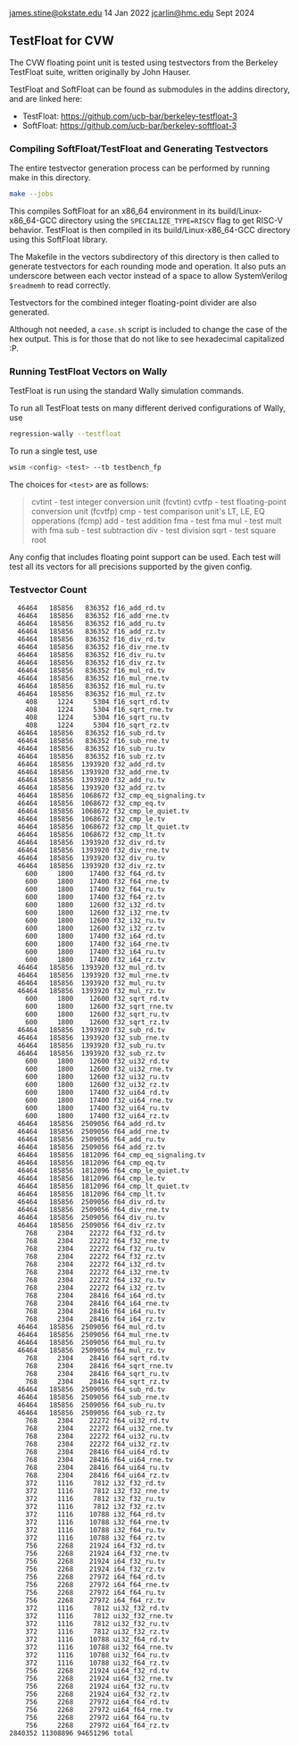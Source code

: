 james.stine@okstate.edu 14 Jan 2022
jcarlin@hmc.edu Sept 2024

## TestFloat for CVW

The CVW floating point unit is tested using testvectors from the Berkeley TestFloat suite, written originally by John Hauser.

TestFloat and SoftFloat can be found as submodules in the addins directory, and are linked here:
- TestFloat:  https://github.com/ucb-bar/berkeley-testfloat-3
- SoftFloat:  https://github.com/ucb-bar/berkeley-softfloat-3

### Compiling SoftFloat/TestFloat and Generating Testvectors

The entire testvector generation process can be performed by running make in this directory.

```bash
make --jobs
```

This compiles SoftFloat for an x86_64 environment in its build/Linux-x86_64-GCC directory using the `SPECIALIZE_TYPE=RISCV` flag to get RISC-V behavior. TestFloat is then compiled in its build/Linux-x86_64-GCC directory using this SoftFloat library.

The Makefile in the vectors subdirectory of this directory is then called to  generate testvectors for each rounding mode and operation. It also puts an underscore between each vector instead of a space to allow SystemVerilog `$readmemh` to read correctly.

Testvectors for the combined integer floating-point divider are also generated.

Although not needed, a `case.sh` script is included to change the case of the hex output.  This is for those that do not like to see hexadecimal capitalized :P.

### Running TestFloat Vectors on Wally

TestFloat is run using the standard Wally simulation commands.

To run all TestFloat tests on many different derived configurations of Wally, use
```bash
regression-wally --testfloat
```

To run a single test, use
```bash
wsim <config> <test> --tb testbench_fp
```
The choices for `<test>` are as follows:

>cvtint - test integer conversion unit (fcvtint)
cvtfp  - test floating-point conversion unit (fcvtfp)
cmp    - test comparison unit's LT, LE, EQ opperations (fcmp)
add    - test addition
fma    - test fma
mul    - test mult with fma
sub    - test subtraction
div    - test division
sqrt   - test square root

Any config that includes floating point support can be used. Each test will test all its vectors for all precisions supported by the given config.

### Testvector Count

      46464   185856   836352 f16_add_rd.tv
      46464   185856   836352 f16_add_rne.tv
      46464   185856   836352 f16_add_ru.tv
      46464   185856   836352 f16_add_rz.tv
      46464   185856   836352 f16_div_rd.tv
      46464   185856   836352 f16_div_rne.tv
      46464   185856   836352 f16_div_ru.tv
      46464   185856   836352 f16_div_rz.tv
      46464   185856   836352 f16_mul_rd.tv
      46464   185856   836352 f16_mul_rne.tv
      46464   185856   836352 f16_mul_ru.tv
      46464   185856   836352 f16_mul_rz.tv
        408     1224     5304 f16_sqrt_rd.tv
        408     1224     5304 f16_sqrt_rne.tv
        408     1224     5304 f16_sqrt_ru.tv
        408     1224     5304 f16_sqrt_rz.tv
      46464   185856   836352 f16_sub_rd.tv
      46464   185856   836352 f16_sub_rne.tv
      46464   185856   836352 f16_sub_ru.tv
      46464   185856   836352 f16_sub_rz.tv
      46464   185856  1393920 f32_add_rd.tv
      46464   185856  1393920 f32_add_rne.tv
      46464   185856  1393920 f32_add_ru.tv
      46464   185856  1393920 f32_add_rz.tv
      46464   185856  1068672 f32_cmp_eq_signaling.tv
      46464   185856  1068672 f32_cmp_eq.tv
      46464   185856  1068672 f32_cmp_le_quiet.tv
      46464   185856  1068672 f32_cmp_le.tv
      46464   185856  1068672 f32_cmp_lt_quiet.tv
      46464   185856  1068672 f32_cmp_lt.tv
      46464   185856  1393920 f32_div_rd.tv
      46464   185856  1393920 f32_div_rne.tv
      46464   185856  1393920 f32_div_ru.tv
      46464   185856  1393920 f32_div_rz.tv
        600     1800    17400 f32_f64_rd.tv
        600     1800    17400 f32_f64_rne.tv
        600     1800    17400 f32_f64_ru.tv
        600     1800    17400 f32_f64_rz.tv
        600     1800    12600 f32_i32_rd.tv
        600     1800    12600 f32_i32_rne.tv
        600     1800    12600 f32_i32_ru.tv
        600     1800    12600 f32_i32_rz.tv
        600     1800    17400 f32_i64_rd.tv
        600     1800    17400 f32_i64_rne.tv
        600     1800    17400 f32_i64_ru.tv
        600     1800    17400 f32_i64_rz.tv
      46464   185856  1393920 f32_mul_rd.tv
      46464   185856  1393920 f32_mul_rne.tv
      46464   185856  1393920 f32_mul_ru.tv
      46464   185856  1393920 f32_mul_rz.tv
        600     1800    12600 f32_sqrt_rd.tv
        600     1800    12600 f32_sqrt_rne.tv
        600     1800    12600 f32_sqrt_ru.tv
        600     1800    12600 f32_sqrt_rz.tv
      46464   185856  1393920 f32_sub_rd.tv
      46464   185856  1393920 f32_sub_rne.tv
      46464   185856  1393920 f32_sub_ru.tv
      46464   185856  1393920 f32_sub_rz.tv
        600     1800    12600 f32_ui32_rd.tv
        600     1800    12600 f32_ui32_rne.tv
        600     1800    12600 f32_ui32_ru.tv
        600     1800    12600 f32_ui32_rz.tv
        600     1800    17400 f32_ui64_rd.tv
        600     1800    17400 f32_ui64_rne.tv
        600     1800    17400 f32_ui64_ru.tv
        600     1800    17400 f32_ui64_rz.tv
      46464   185856  2509056 f64_add_rd.tv
      46464   185856  2509056 f64_add_rne.tv
      46464   185856  2509056 f64_add_ru.tv
      46464   185856  2509056 f64_add_rz.tv
      46464   185856  1812096 f64_cmp_eq_signaling.tv
      46464   185856  1812096 f64_cmp_eq.tv
      46464   185856  1812096 f64_cmp_le_quiet.tv
      46464   185856  1812096 f64_cmp_le.tv
      46464   185856  1812096 f64_cmp_lt_quiet.tv
      46464   185856  1812096 f64_cmp_lt.tv
      46464   185856  2509056 f64_div_rd.tv
      46464   185856  2509056 f64_div_rne.tv
      46464   185856  2509056 f64_div_ru.tv
      46464   185856  2509056 f64_div_rz.tv
        768     2304    22272 f64_f32_rd.tv
        768     2304    22272 f64_f32_rne.tv
        768     2304    22272 f64_f32_ru.tv
        768     2304    22272 f64_f32_rz.tv
        768     2304    22272 f64_i32_rd.tv
        768     2304    22272 f64_i32_rne.tv
        768     2304    22272 f64_i32_ru.tv
        768     2304    22272 f64_i32_rz.tv
        768     2304    28416 f64_i64_rd.tv
        768     2304    28416 f64_i64_rne.tv
        768     2304    28416 f64_i64_ru.tv
        768     2304    28416 f64_i64_rz.tv
      46464   185856  2509056 f64_mul_rd.tv
      46464   185856  2509056 f64_mul_rne.tv
      46464   185856  2509056 f64_mul_ru.tv
      46464   185856  2509056 f64_mul_rz.tv
        768     2304    28416 f64_sqrt_rd.tv
        768     2304    28416 f64_sqrt_rne.tv
        768     2304    28416 f64_sqrt_ru.tv
        768     2304    28416 f64_sqrt_rz.tv
      46464   185856  2509056 f64_sub_rd.tv
      46464   185856  2509056 f64_sub_rne.tv
      46464   185856  2509056 f64_sub_ru.tv
      46464   185856  2509056 f64_sub_rz.tv
        768     2304    22272 f64_ui32_rd.tv
        768     2304    22272 f64_ui32_rne.tv
        768     2304    22272 f64_ui32_ru.tv
        768     2304    22272 f64_ui32_rz.tv
        768     2304    28416 f64_ui64_rd.tv
        768     2304    28416 f64_ui64_rne.tv
        768     2304    28416 f64_ui64_ru.tv
        768     2304    28416 f64_ui64_rz.tv
        372     1116     7812 i32_f32_rd.tv
        372     1116     7812 i32_f32_rne.tv
        372     1116     7812 i32_f32_ru.tv
        372     1116     7812 i32_f32_rz.tv
        372     1116    10788 i32_f64_rd.tv
        372     1116    10788 i32_f64_rne.tv
        372     1116    10788 i32_f64_ru.tv
        372     1116    10788 i32_f64_rz.tv
        756     2268    21924 i64_f32_rd.tv
        756     2268    21924 i64_f32_rne.tv
        756     2268    21924 i64_f32_ru.tv
        756     2268    21924 i64_f32_rz.tv
        756     2268    27972 i64_f64_rd.tv
        756     2268    27972 i64_f64_rne.tv
        756     2268    27972 i64_f64_ru.tv
        756     2268    27972 i64_f64_rz.tv
        372     1116     7812 ui32_f32_rd.tv
        372     1116     7812 ui32_f32_rne.tv
        372     1116     7812 ui32_f32_ru.tv
        372     1116     7812 ui32_f32_rz.tv
        372     1116    10788 ui32_f64_rd.tv
        372     1116    10788 ui32_f64_rne.tv
        372     1116    10788 ui32_f64_ru.tv
        372     1116    10788 ui32_f64_rz.tv
        756     2268    21924 ui64_f32_rd.tv
        756     2268    21924 ui64_f32_rne.tv
        756     2268    21924 ui64_f32_ru.tv
        756     2268    21924 ui64_f32_rz.tv
        756     2268    27972 ui64_f64_rd.tv
        756     2268    27972 ui64_f64_rne.tv
        756     2268    27972 ui64_f64_ru.tv
        756     2268    27972 ui64_f64_rz.tv
    2840352 11308896 94651296 total

